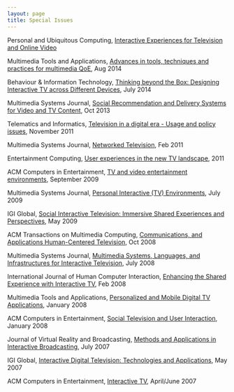 ```yaml
---
layout: page
title: Special Issues
---
```


Personal and Ubiquitous Computing, [Interactive Experiences for Television and Online Video](http://pucitvandvideoexperiences.wordpress.com) 

Multimedia Tools and Applications, [Advances in tools, techniques and practices for multimedia QoE](http://link.springer.com/article/10.1007%2Fs11042-014-2203-z), Aug 2014 

Behaviour & Information Technology, [Thinking beyond the Box: Designing Interactive TV across Different Devices](http://www.tandfonline.com/toc/tbit20/33/8), July 2014

Multimedia Systems Journal, [Social Recommendation and Delivery Systems for Video and TV Content](http://link.springer.com/article/10.1007/s00530-013-0345-x), Oct 2013 

Telematics and Informatics, [Television in a digital era - Usage and policy issues](http://www.sciencedirect.com/science/journal/07365853/28/4), November 2011

Multimedia Systems Journal,	[Networked Television](http://link.springer.com/journal/530/17/1/page/1), Feb 2011

Entertainment Computing, [User experiences in the new TV landscape](http://www.sciencedirect.com/science/journal/18759521/2/3), 2011


ACM Computers in Entertainment, [TV and video entertainment environments](http://dl.acm.org/citation.cfm?id=1594943&CFID=433866863&CFTOKEN=66604891), September 2009

Multimedia Systems Journal, [Personal Interactive (TV) Environments](http://link.springer.com/journal/530/15/3/page/1), July 2009

IGI Global, [Social Interactive Television: Immersive Shared Experiences and Perspectives](http://www.igi-global.com/book/social-interactive-television/916), May 2009

ACM Transactions on Multimedia Computing, [Communications, and Applications Human-Centered Television](http://dl.acm.org/citation.cfm?id=1412196&picked=prox&CFID=424629405&CFTOKEN=37349639), Oct 2008 

Multimedia Systems Journal,	[Multimedia Systems, Languages, and Infrastructures for Interactive Television](http://link.springer.com/journal/530/14/2/), July 2008

International Journal of Human Computer Interaction, [Enhancing the Shared Experience with Interactive TV](http://www.tandfonline.com/toc/hihc20/24/2#.VBa2-aOuQ5c), Feb 2008

Multimedia Tools and Applications, [Personalized and Mobile Digital TV Applications](http://link.springer.com/journal/11042/36/1/page/1), January 2008

ACM Computers in Entertainment, [Social Television and User Interaction](http://dl.acm.org/citation.cfm?doid=1350843.1350847), January 2008 

Journal of Virtual Reality and Broadcasting, [Methods and Applications in Interactive Broadcasting](http://www.jvrb.org/past-issues/4.2007/1093), July 2007

IGI Global, [Interactive Digital Television: Technologies and Applications](http://www.igi-global.com/book/interactive-digital-television/640), May 2007

ACM Computers in Entertainment, [Interactive TV](http://dl.acm.org/citation.cfm?id=1279540&picked=prox&cfid=426430114&cftoken=73078372), April/June 2007
